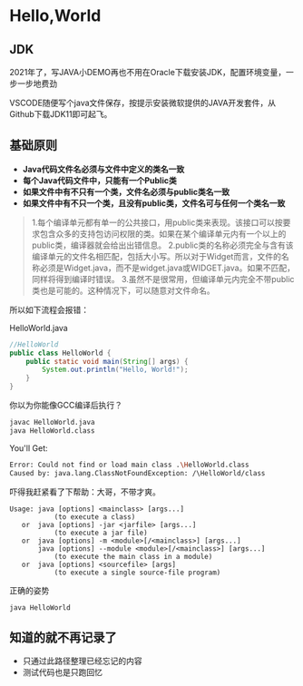 # Hello,World

## JDK 
2021年了，写JAVA小DEMO再也不用在Oracle下载安装JDK，配置环境变量，一步一步地费劲

VSCODE随便写个java文件保存，按提示安装微软提供的JAVA开发套件，从Github下载JDK11即可起飞。

## 基础原则

* **Java代码文件名必须与文件中定义的类名一致**
* **每个Java代码文件中，只能有一个Public类**
* **如果文件中有不只有一个类，文件名必须与public类名一致**
* **如果文件中有不只一个类，且没有public类，文件名可与任何一个类名一致**

>1.每个编译单元都有单一的公共接口，用public类来表现。该接口可以按要求包含众多的支持包访问权限的类。如果在某个编译单元内有一个以上的public类，编译器就会给出出错信息。
>2.public类的名称必须完全与含有该编译单元的文件名相匹配，包括大小写。所以对于Widget而言，文件的名称必须是Widget.java，而不是widget.java或WIDGET.java。如果不匹配，同样将得到编译时错误。
>3.虽然不是很常用，但编译单元内完全不带public类也是可能的。这种情况下，可以随意对文件命名。

所以如下流程会报错：

HelloWorld.java
```java
//HelloWorld
public class HelloWorld {
    public static void main(String[] args) {
        System.out.println("Hello, World!");
    }
}
```
你以为你能像GCC编译后执行？
```bash
javac HelloWorld.java
java HelloWorld.class
```

You'll Get:

```bash
Error: Could not find or load main class .\HelloWorld.class
Caused by: java.lang.ClassNotFoundException: /\HelloWorld/class
```

吓得我赶紧看了下帮助：大哥，不带才爽。

```shell
Usage: java [options] <mainclass> [args...]
           (to execute a class)
   or  java [options] -jar <jarfile> [args...]
           (to execute a jar file)
   or  java [options] -m <module>[/<mainclass>] [args...]
       java [options] --module <module>[/<mainclass>] [args...]
           (to execute the main class in a module)
   or  java [options] <sourcefile> [args]
           (to execute a single source-file program)
```
正确的姿势
```
java HelloWorld
```

## 知道的就不再记录了

* 只通过此路径整理已经忘记的内容
* 测试代码也是只跑回忆